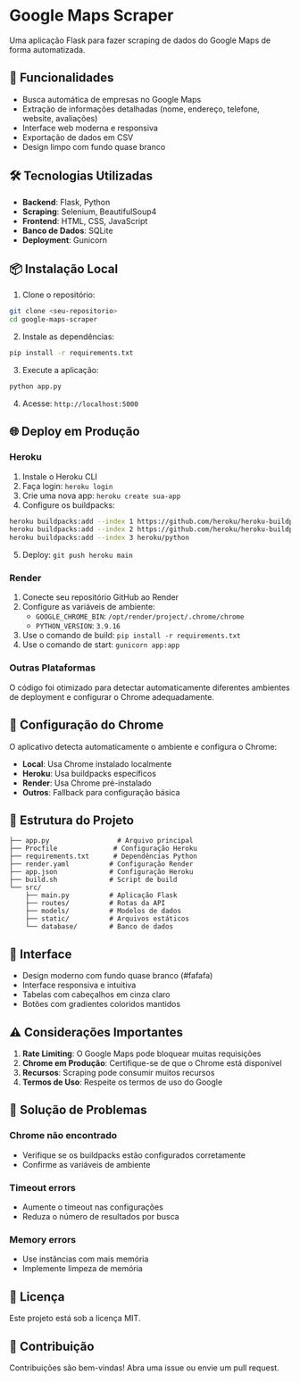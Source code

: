# Google Maps Scraper

Uma aplicação Flask para fazer scraping de dados do Google Maps de forma automatizada.

## 🚀 Funcionalidades

- Busca automática de empresas no Google Maps
- Extração de informações detalhadas (nome, endereço, telefone, website, avaliações)
- Interface web moderna e responsiva
- Exportação de dados em CSV
- Design limpo com fundo quase branco

## 🛠️ Tecnologias Utilizadas

- **Backend**: Flask, Python
- **Scraping**: Selenium, BeautifulSoup4
- **Frontend**: HTML, CSS, JavaScript
- **Banco de Dados**: SQLite
- **Deployment**: Gunicorn

## 📦 Instalação Local

1. Clone o repositório:
```bash
git clone <seu-repositorio>
cd google-maps-scraper
```

2. Instale as dependências:
```bash
pip install -r requirements.txt
```

3. Execute a aplicação:
```bash
python app.py
```

4. Acesse: `http://localhost:5000`

## 🌐 Deploy em Produção

### Heroku

1. Instale o Heroku CLI
2. Faça login: `heroku login`
3. Crie uma nova app: `heroku create sua-app`
4. Configure os buildpacks:
```bash
heroku buildpacks:add --index 1 https://github.com/heroku/heroku-buildpack-google-chrome
heroku buildpacks:add --index 2 https://github.com/heroku/heroku-buildpack-chromedriver
heroku buildpacks:add --index 3 heroku/python
```
5. Deploy: `git push heroku main`

### Render

1. Conecte seu repositório GitHub ao Render
2. Configure as variáveis de ambiente:
   - `GOOGLE_CHROME_BIN`: `/opt/render/project/.chrome/chrome`
   - `PYTHON_VERSION`: `3.9.16`
3. Use o comando de build: `pip install -r requirements.txt`
4. Use o comando de start: `gunicorn app:app`

### Outras Plataformas

O código foi otimizado para detectar automaticamente diferentes ambientes de deployment e configurar o Chrome adequadamente.

## 🔧 Configuração do Chrome

O aplicativo detecta automaticamente o ambiente e configura o Chrome:

- **Local**: Usa Chrome instalado localmente
- **Heroku**: Usa buildpacks específicos
- **Render**: Usa Chrome pré-instalado
- **Outros**: Fallback para configuração básica

## 📁 Estrutura do Projeto

```
├── app.py                 # Arquivo principal
├── Procfile              # Configuração Heroku
├── requirements.txt      # Dependências Python
├── render.yaml          # Configuração Render
├── app.json             # Configuração Heroku
├── build.sh             # Script de build
└── src/
    ├── main.py          # Aplicação Flask
    ├── routes/          # Rotas da API
    ├── models/          # Modelos de dados
    ├── static/          # Arquivos estáticos
    └── database/        # Banco de dados
```

## 🎨 Interface

- Design moderno com fundo quase branco (#fafafa)
- Interface responsiva e intuitiva
- Tabelas com cabeçalhos em cinza claro
- Botões com gradientes coloridos mantidos

## ⚠️ Considerações Importantes

1. **Rate Limiting**: O Google Maps pode bloquear muitas requisições
2. **Chrome em Produção**: Certifique-se de que o Chrome está disponível
3. **Recursos**: Scraping pode consumir muitos recursos
4. **Termos de Uso**: Respeite os termos de uso do Google

## 🐛 Solução de Problemas

### Chrome não encontrado
- Verifique se os buildpacks estão configurados corretamente
- Confirme as variáveis de ambiente

### Timeout errors
- Aumente o timeout nas configurações
- Reduza o número de resultados por busca

### Memory errors
- Use instâncias com mais memória
- Implemente limpeza de memória

## 📄 Licença

Este projeto está sob a licença MIT.

## 🤝 Contribuição

Contribuições são bem-vindas! Abra uma issue ou envie um pull request.